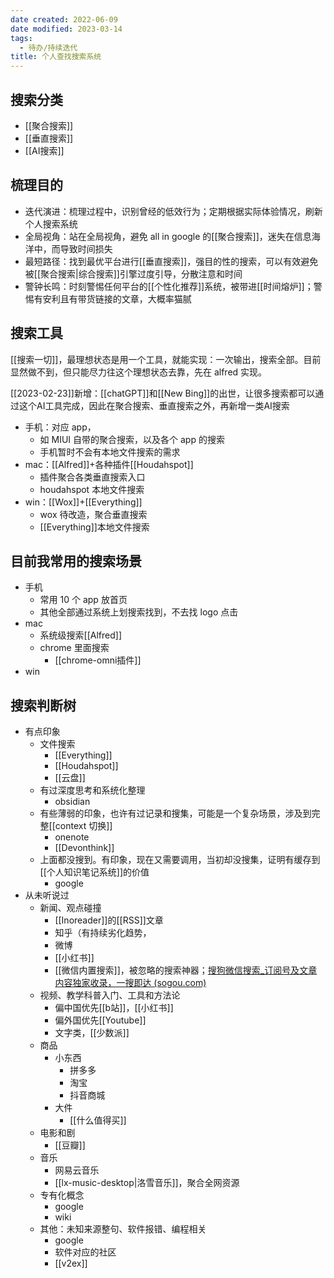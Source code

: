```yaml
---
date created: 2022-06-09
date modified: 2023-03-14
tags:
  - 待办/持续迭代
title: 个人查找搜索系统
---
```


## 搜索分类

- [[聚合搜索]]
- [[垂直搜索]]
- [[AI搜索]]

## 梳理目的

- 迭代演进：梳理过程中，识别曾经的低效行为；定期根据实际体验情况，刷新个人搜索系统
- 全局视角：站在全局视角，避免 all in google 的[[聚合搜索]]，迷失在信息海洋中，而导致时间损失
- 最短路径：找到最优平台进行[[垂直搜索]]，强目的性的搜索，可以有效避免被[[聚合搜索|综合搜索]]引擎过度引导，分散注意和时间
- 警钟长鸣：时刻警惕任何平台的[[个性化推荐]]系统，被带进[[时间熔炉]]；警惕有安利且有带货链接的文章，大概率猫腻

## 搜索工具

[[搜索一切]]，最理想状态是用一个工具，就能实现：一次输出，搜索全部。目前显然做不到，但只能尽力往这个理想状态去靠，先在 alfred 实现。

[[2023-02-23]]新增：[[chatGPT]]和[[New Bing]]的出世，让很多搜索都可以通过这个AI工具完成，因此在聚合搜索、垂直搜索之外，再新增一类AI搜索

- 手机：对应 app，
	- 如 MIUI 自带的聚合搜索，以及各个 app 的搜索
	- 手机暂时不会有本地文件搜索的需求
- mac：[[Alfred]]+各种插件[[Houdahspot]]
	- 插件聚合各类垂直搜索入口
	- houdahspot 本地文件搜索
- win：[[Wox]]+[[Everything]]
	- wox 待改造，聚合垂直搜索
	- [[Everything]]本地文件搜索

## 目前我常用的搜索场景

- 手机
	- 常用 10 个 app 放首页
	- 其他全部通过系统上划搜索找到，不去找 logo 点击
- mac
	- 系统级搜索[[Alfred]]
	- chrome 里面搜索
		- [[chrome-omni插件]]
- win

## 搜索判断树

- 有点印象
	- 文件搜索
		- [[Everything]]
		- [[Houdahspot]]
		- [[云盘]]
	- 有过深度思考和系统化整理
		- obsidian  
	- 有些薄弱的印象，也许有过记录和搜集，可能是一个复杂场景，涉及到完整[[context 切换]]
		- onenote
		- [[Devonthink]]
	- 上面都没搜到。有印象，现在又需要调用，当初却没搜集，证明有缓存到[[个人知识笔记系统]]的价值
		- google
- 从未听说过
	- 新闻、观点碰撞
		- [[Inoreader]]的[[RSS]]文章
		- 知乎（有持续劣化趋势，
		- 微博
		- [[小红书]]
		- [[微信内置搜索]]，被忽略的搜索神器；[搜狗微信搜索_订阅号及文章内容独家收录，一搜即达 (sogou.com)](https://weixin.sogou.com/)
	- 视频、教学科普入门、工具和方法论
		- 偏中国优先[[b站]]，[[小红书]]
		- 偏外国优先[[Youtube]]
		- 文字类，[[少数派]]
	- 商品
		- 小东西
			- 拼多多
			- 淘宝
			- 抖音商城
		- 大件
			- [[什么值得买]]
	- 电影和剧
		- [[豆瓣]]
	- 音乐
		- 网易云音乐
		- [[lx-music-desktop|洛雪音乐]]，聚合全网资源
	- 专有化概念
		- google
		- wiki
	- 其他：未知来源整句、软件报错、编程相关
		- google
		- 软件对应的社区
		- [[v2ex]]
